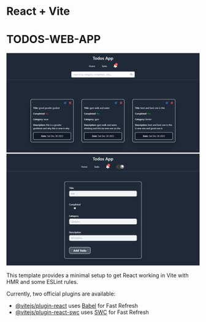 # React + Vite

# TODOS-WEB-APP

![todos-web-app mern stack](https://github.com/MuneebWaliKhan09/todos-web-app/blob/main/public/1%20(1).png?raw=true)
![todos-web-app mern stack](https://github.com/MuneebWaliKhan09/todos-web-app/blob/main/public/1%20(2).png?raw=true)

This template provides a minimal setup to get React working in Vite with HMR and some ESLint rules.

Currently, two official plugins are available:

- [@vitejs/plugin-react](https://github.com/vitejs/vite-plugin-react/blob/main/packages/plugin-react/README.md) uses [Babel](https://babeljs.io/) for Fast Refresh
- [@vitejs/plugin-react-swc](https://github.com/vitejs/vite-plugin-react-swc) uses [SWC](https://swc.rs/) for Fast Refresh
